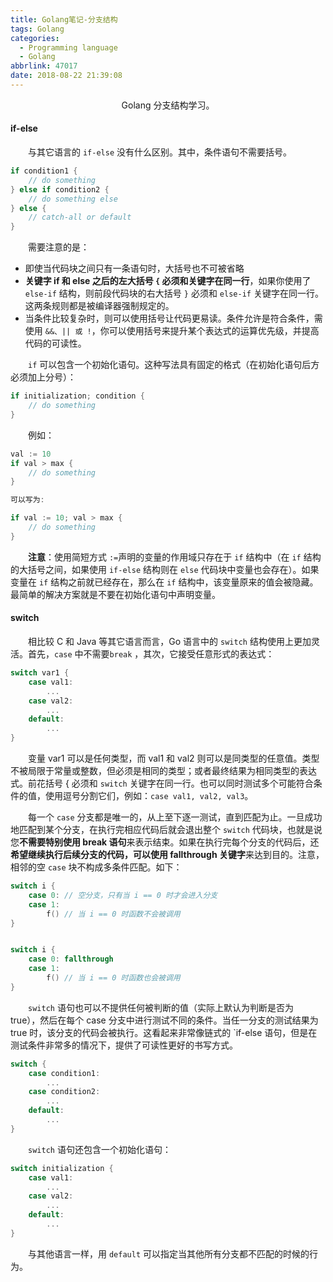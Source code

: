 ```yaml
---
title: Golang笔记-分支结构
tags: Golang
categories:
  - Programming language
  - Golang
abbrlink: 47017
date: 2018-08-22 21:39:08
---
```


<center>Golang 分支结构学习。</center>

<!--more-->

#### if-else

　　与其它语言的 `if-else` 没有什么区别。其中，条件语句不需要括号。

```go
if condition1 {
	// do something	
} else if condition2 {
	// do something else	
} else {
	// catch-all or default
}
```

　　需要注意的是：

- 即使当代码块之间只有一条语句时，大括号也不可被省略 
- **关键字 if 和 else 之后的左大括号 `{` 必须和关键字在同一行**，如果你使用了 `else-if` 结构，则前段代码块的右大括号 `}` 必须和 `else-if` 关键字在同一行。这两条规则都是被编译器强制规定的。
- 当条件比较复杂时，则可以使用括号让代码更易读。条件允许是符合条件，需使用 `&&、|| 或 !`，你可以使用括号来提升某个表达式的运算优先级，并提高代码的可读性。 

　　`if` 可以包含一个初始化语句。这种写法具有固定的格式（在初始化语句后方必须加上分号）： 

```go
if initialization; condition {
	// do something
}
```

　　例如：

```go
val := 10
if val > max {
	// do something
}

可以写为:

if val := 10; val > max {
	// do something
}
```

　　**注意**：使用简短方式 `:=`声明的变量的作用域只存在于 `if` 结构中（在 `if` 结构的大括号之间，如果使用 `if-else` 结构则在 `else` 代码块中变量也会存在）。如果变量在 `if` 结构之前就已经存在，那么在 `if` 结构中，该变量原来的值会被隐藏。最简单的解决方案就是不要在初始化语句中声明变量。

#### switch

　　相比较 C 和 Java 等其它语言而言，Go 语言中的 `switch` 结构使用上更加灵活。首先，`case` 中不需要`break` ，其次，它接受任意形式的表达式：

```go
switch var1 {
	case val1:
		...
	case val2:
		...
	default:
		...
}
```

　　变量 var1 可以是任何类型，而 val1 和 val2 则可以是同类型的任意值。类型不被局限于常量或整数，但必须是相同的类型；或者最终结果为相同类型的表达式。前花括号 { 必须和 `switch` 关键字在同一行。也可以同时测试多个可能符合条件的值，使用逗号分割它们，例如：`case val1, val2, val3`。

　　每一个 `case` 分支都是唯一的，从上至下逐一测试，直到匹配为止。一旦成功地匹配到某个分支，在执行完相应代码后就会退出整个 `switch` 代码块，也就是说您**不需要特别使用 break 语句**来表示结束。如果在执行完每个分支的代码后，还**希望继续执行后续分支的代码，可以使用 fallthrough 关键字**来达到目的。注意，相邻的空 `case` 块不构成多条件匹配。如下：

```go
switch i {
	case 0: // 空分支，只有当 i == 0 时才会进入分支
	case 1:
		f() // 当 i == 0 时函数不会被调用
}


switch i {
	case 0: fallthrough
	case 1:
		f() // 当 i == 0 时函数也会被调用
}
```

　　`switch` 语句也可以不提供任何被判断的值（实际上默认为判断是否为 true），然后在每个 case 分支中进行测试不同的条件。当任一分支的测试结果为 true 时，该分支的代码会被执行。这看起来非常像链式的 `if-else 语句，但是在测试条件非常多的情况下，提供了可读性更好的书写方式。

```go
switch {
	case condition1:
		...
	case condition2:
		...
	default:
		...
}
```

　　`switch` 语句还包含一个初始化语句：

```go
switch initialization {
	case val1:
		...
	case val2:
		...
	default:
		...
}
```

　　与其他语言一样，用 `default` 可以指定当其他所有分支都不匹配的时候的行为。